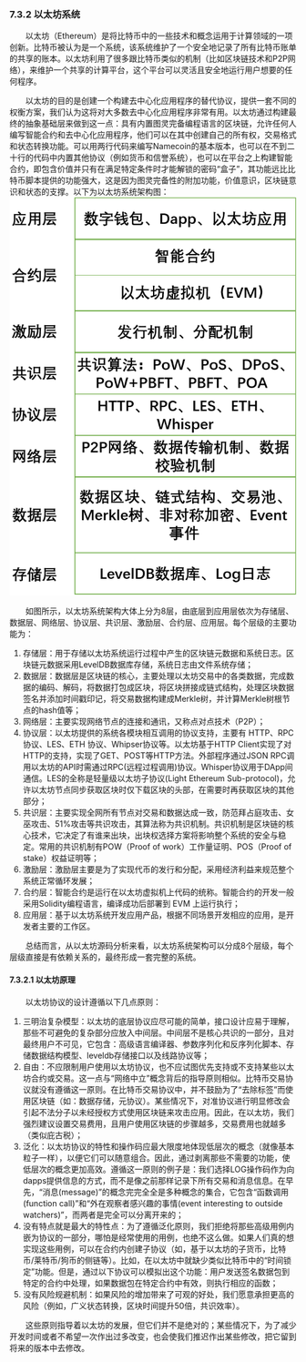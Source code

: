 ### 7.3.2 以太坊系统

&emsp;&emsp;以太坊（Ethereum）是将比特币中的一些技术和概念运用于计算领域的一项创新。比特币被认为是一个系统，该系统维护了一个安全地记录了所有比特币账单的共享的账本。以太坊利用了很多跟比特币类似的机制（比如区块链技术和P2P网络），来维护一个共享的计算平台，这个平台可以灵活且安全地运行用户想要的任何程序。

&emsp;&emsp;以太坊的目的是创建一个构建去中心化应用程序的替代协议，提供一套不同的权衡方案，我们认为这将对大多数去中心化应用程序非常有用。以太坊通过构建最终的抽象基础层来做到这一点：具有内置图灵完备编程语言的区块链，允许任何人编写智能合约和去中心化应用程序，他们可以在其中创建自己的所有权，交易格式和状态转换功能。可以用两行代码来编写Namecoin的基本版本，也可以在不到二十行的代码中内置其他协议（例如货币和信誉系统），也可以在平台之上构建智能合约，即包含价值并只有在满足特定条件时才能解锁的密码“盒子”，其功能远比比特币脚本提供的功能强大，这是因为图灵完备性的附加功能，价值意识，区块链意识和状态的支撑。以下为以太坊系统架构图：
![0732170](./figures/0732170.jpg)

&emsp;&emsp;如图所示，以太坊系统架构大体上分为8层，由底层到应用层依次为存储层、数据层、网络层、协议层、共识层、激励层、合约层、应用层。每个层级的主要功能为：

1. 存储层：用于存储以太坊系统运行过程中产生的区块链元数据和系统日志。区块链元数据采用LevelDB数据库存储，系统日志由文件系统存储；
2. 数据层：数据层是区块链的核心，主要处理以太坊交易中的各类数据，完成数据的编码、解码，将数据打包成区块，将区块拼接成链式结构，处理区块数据签名并添加时间戳印记，将交易数据构建成Merkle树，并计算Merkle树根节点的hash值等；
3. 网络层：主要实现网络节点的连接和通讯，又称点对点技术（P2P）；
4. 协议层：以太坊提供的系统各模块相互调用的协议支持，主要有 HTTP、RPC协议、LES、ETH 协议、Whipser协议等。以太坊基于HTTP Client实现了对HTTP的支持，实现了GET、POST等HTTP方法。外部程序通过JSON RPC调用以太坊的API时需通过RPC(远程过程调用)协议。Whisper协议用于DApp间通信。LES的全称是轻量级以太坊子协议(Light Ethereum Sub-protocol)，允许以太坊节点同步获取区块时仅下载区块的头部，在需要时再获取区块的其他部分；
5. 共识层：主要实现全网所有节点对交易和数据达成一致，防范拜占庭攻击、女巫攻击、51%攻击等共识攻击，其算法称为共识机制。共识机制是区块链的核心技术，它决定了有谁来出块，出块权选择方案将影响整个系统的安全与稳定。常用的共识机制有POW（Proof of work）工作量证明、POS（Proof of stake）权益证明等；
6. 激励层：激励层主要是为了实现代币的发行和分配，采用经济利益来规范整个系统正常循环发展；
7. 合约层：智能合约是运行在以太坊虚拟机上代码的统称。智能合约的开发一般采用Solidity编程语言，编译成功后部署到 EVM 上运行执行；
8. 应用层：基于以太坊系统开发应用产品，根据不同场景开发相应的应用，是开发者主要的工作区。

&emsp;&emsp;总结而言，从以太坊源码分析来看，以太坊系统架构可以分成8个层级，每个层级直接是有依赖关系的，最终形成一套完整的系统。

#### 7.3.2.1 以太坊原理
&emsp;&emsp;以太坊协议的设计遵循以下几点原则：

1. 三明治复杂模型：以太坊的底层协议应尽可能的简单，接口设计应易于理解，那些不可避免的复杂部分应放入中间层。中间层不是核心共识的一部分，且对最终用户不可见，它包含：高级语言编译器、参数序列化和反序列化脚本、存储数据结构模型、leveldb存储接口以及线路协议等；
2. 自由：不应限制用户使用以太坊协议，也不应试图优先支持或不支持某些以太坊合约或交易。这一点与“网络中立”概念背后的指导原则相似。比特币交易协议就没有遵循这一原则。在比特币交易协议中，并不鼓励为了“去除标签”而使用区块链（如：数据存储，元协议）。某些情况下，对准协议进行明显修改会引起不法分子以未经授权方式使用区块链来攻击应用。因此，在以太坊，我们强烈建议设置交易费用，且用户使用区块链的步骤越多，交易费用也就越多（类似庇古税）；
3. 泛化：以太坊协议的特性和操作码应最大限度地体现低层次的概念（就像基本粒子一样），以便它们可以随意组合。因此，通过剥离那些不需要的功能，使低层次的概念更加高效。遵循这一原则的例子是：我们选择LOG操作码作为向dapps提供信息的方式，而不是像之前那样记录下所有交易和消息信息。在早先，“消息(message)”的概念完完全全是多种概念的集合，它包含“函数调用(function call)”和“外在观察者感兴趣的事情(event interesting to outside watchers)”，而两者是完全可以分离开来的；
4. 没有特点就是最大的特性点：为了遵循泛化原则，我们拒绝将那些高级用例内嵌为协议的一部分，哪怕是经常使用的用例，也绝不这么做。如果人们真的想实现这些用例，可以在合约内创建子协议（如，基于以太坊的子货币，比特币/莱特币/狗币的侧链等）。比如，在以太坊中就缺少类似比特币中的“时间锁定”功能。但是，通过以下协议可以模拟出这个功能：用户发送签名数据包到特定的合约中处理，如果数据包在特定合约中有效，则执行相应的函数；
5. 没有风险规避机制：如果风险的增加带来了可观的好处，我们愿意承担更高的风险（例如，广义状态转换，区块时间提升50倍，共识效率）。

&emsp;&emsp;这些原则指导着以太坊的发展，但它们并不是绝对的；某些情况下，为了减少开发时间或者不希望一次作出过多改变，也会使我们推迟作出某些修改，把它留到将来的版本中去修改。